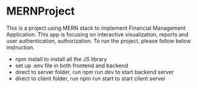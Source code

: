 # MERNProject

This is a project using MERN stack to implement Financial Management Application. This app is focusing on interactive visualization, reports and user authentication, authorization.
To run the project, please follow below instruction.

- npm install to install all the JS library
- set up .env file in both frontend and backend
- direct to server folder, run npm run dev to start backend server
- direct to client folder, run npm run start to start client server

